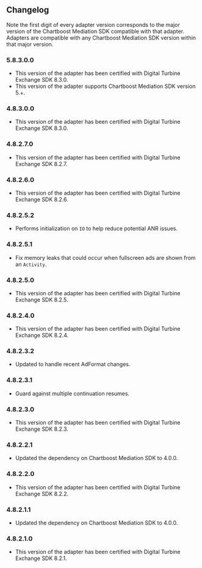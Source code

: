 ## Changelog

Note the first digit of every adapter version corresponds to the major version of the Chartboost Mediation SDK compatible with that adapter. 
Adapters are compatible with any Chartboost Mediation SDK version within that major version.

### 5.8.3.0.0
- This version of the adapter has been certified with Digital Turbine Exchange SDK 8.3.0.
- This version of the adapter supports Chartboost Mediation SDK version 5.+.

### 4.8.3.0.0
- This version of the adapter has been certified with Digital Turbine Exchange SDK 8.3.0.

### 4.8.2.7.0
- This version of the adapter has been certified with Digital Turbine Exchange SDK 8.2.7.

### 4.8.2.6.0
- This version of the adapter has been certified with Digital Turbine Exchange SDK 8.2.6.

### 4.8.2.5.2
- Performs initialization on `IO` to help reduce potential ANR issues.

### 4.8.2.5.1
- Fix memory leaks that could occur when fullscreen ads are shown from an `Activity`.

### 4.8.2.5.0
- This version of the adapter has been certified with Digital Turbine Exchange SDK 8.2.5.

### 4.8.2.4.0
- This version of the adapter has been certified with Digital Turbine Exchange SDK 8.2.4.

### 4.8.2.3.2
- Updated to handle recent AdFormat changes.

### 4.8.2.3.1
- Guard against multiple continuation resumes.

### 4.8.2.3.0
- This version of the adapter has been certified with Digital Turbine Exchange SDK 8.2.3.

### 4.8.2.2.1
- Updated the dependency on Chartboost Mediation SDK to 4.0.0.

### 4.8.2.2.0
- This version of the adapter has been certified with Digital Turbine Exchange SDK 8.2.2.

### 4.8.2.1.1
- Updated the dependency on Chartboost Mediation SDK to 4.0.0.

### 4.8.2.1.0
- This version of the adapter has been certified with Digital Turbine Exchange SDK 8.2.1.
